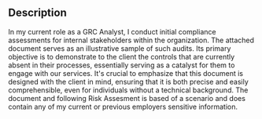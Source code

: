 <h2>Description</h2>
In my current role as a GRC Analyst, I conduct initial compliance assessments for internal stakeholders within the organization. The attached document serves as an illustrative sample of such audits. Its primary objective is to demonstrate to the client the controls that are currently absent in their processes, essentially serving as a catalyst for them to engage with our services. It's crucial to emphasize that this document is designed with the client in mind, ensuring that it is both precise and easily comprehensible, even for individuals without a technical background. The document and following Risk Assesment is based of a scenario and does contain any of my current or previous employers sensitive information.
